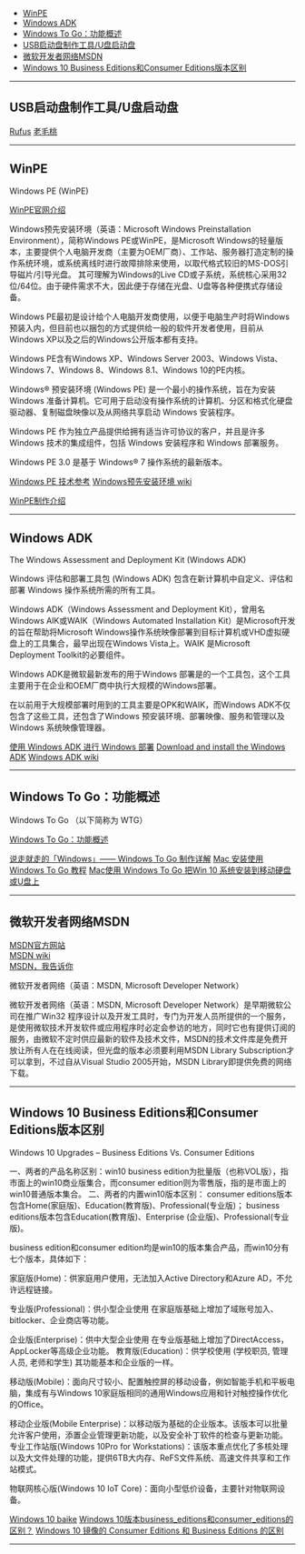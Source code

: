 - [WinPE](#WinPE)
- [Windows ADK](#Windows-ADK)
- [Windows To Go：功能概述](#Windows-To-Go：功能概述)
- [USB启动盘制作工具/U盘启动盘](#USB启动盘制作工具/U盘启动盘)
- [微软开发者网络MSDN](#微软开发者网络MSDN)
- [Windows 10 Business Editions和Consumer Editions版本区别](#Windows-10-Business-Editions和Consumer-Editions版本区别)



---------------------------------------------------------------------------------------------------------------------

## USB启动盘制作工具/U盘启动盘

[Rufus](http://rufus.ie/zh/)
[老毛桃](https://www.laomaotao.net/)



---------------------------------------------------------------------------------------------------------------------

## WinPE

Windows PE (WinPE)

[WinPE官网介绍](https://docs.microsoft.com/en-us/windows-hardware/manufacture/desktop/winpe-intro)


Windows预先安装环境（英语：Microsoft Windows Preinstallation Environment），简称Windows PE或WinPE，是Microsoft Windows的轻量版本，主要提供个人电脑开发商（主要为OEM厂商）、工作站、服务器打造定制的操作系统环境，或系统离线时进行故障排除来使用，以取代格式较旧的MS-DOS引导磁片/引导光盘。
其可理解为Windows的Live CD或子系统，系统核心采用32位/64位。由于硬件需求不大，因此便于存储在光盘、U盘等各种便携式存储设备。

Windows PE最初是设计给个人电脑开发商使用，以便于电脑生产时将Windows预装入内，但目前也以捆包的方式提供给一般的软件开发者使用，目前从Windows XP以及之后的Windows公开版本都有支持。

Windows PE含有Windows XP、Windows Server 2003、Windows Vista、Windows 7、Windows 8、Windows 8.1、Windows 10的PE内核。


Windows® 预安装环境 (Windows PE) 是一个最小的操作系统，旨在为安装 Windows 准备计算机。它可用于启动没有操作系统的计算机、分区和格式化硬盘驱动器、复制磁盘映像以及从网络共享启动 Windows 安装程序。

Windows PE 作为独立产品提供给拥有适当许可协议的客户，并且是许多 Windows 技术的集成组件，包括 Windows 安装程序和 Windows 部署服务。

Windows PE 3.0 是基于 Windows® 7 操作系统的最新版本。

[Windows PE 技术参考](https://docs.microsoft.com/en-us/previous-versions/windows/it-pro/windows-7/dd744322(v=ws.10))
[Windows预先安装环境 wiki](https://zh.wikipedia.org/wiki/Windows%E9%A0%90%E5%85%88%E5%AE%89%E8%A3%9D%E7%92%B0%E5%A2%83)

[WinPE制作介绍](https://cloud.tencent.com/developer/article/1609617)




---------------------------------------------------------------------------------------------------------------------

## Windows ADK

The Windows Assessment and Deployment Kit (Windows ADK)

Windows 评估和部署工具包 (Windows ADK) 包含在新计算机中自定义、评估和部署 Windows 操作系统所需的所有工具。

Windows ADK（Windows Assessment and Deployment Kit），曾用名Windows AIK或WAIK（Windows Automated Installation Kit）是Microsoft开发的旨在帮助将Microsoft Windows操作系统映像部署到目标计算机或VHD虚拟硬盘上的工具集合，最早出现在Windows Vista上。WAIK 是Microsoft Deployment Toolkit的必要组件。


Windows ADK是微软最新发布的用于Windows 部署是的一个工具包，这个工具主要用于在企业和OEM厂商中执行大规模的Windows部署。

在以前用于大规模部署时用到的工具主要是OPK和WAIK，而Windows ADK不仅包含了这些工具，还包含了Windows 预安装环境、部署映像、服务和管理以及Windows 系统映像管理器。


[使用 Windows ADK 进行 Windows 部署](https://docs.microsoft.com/zh-cn/previous-versions/windows/hh824947(v=win.10))
[Download and install the Windows ADK](https://docs.microsoft.com/en-us/windows-hardware/get-started/adk-install)
[Windows ADK wiki](https://zh.wikipedia.org/wiki/Windows_ADK)




---------------------------------------------------------------------------------------------------------------------

## Windows To Go：功能概述

Windows To Go （以下简称为 WTG）


[Windows To Go：功能概述](https://docs.microsoft.com/zh-cn/windows/deployment/planning/windows-to-go-overview)



[说走就走的「Windows」—— Windows To Go 制作详解](https://sspai.com/post/44699)
[Mac 安装使用 Windows To Go 教程](https://zhuanlan.zhihu.com/p/161799585)
[Mac使用 Windows To Go 把Win 10 系统安装到移动硬盘或U盘上](https://www.applex.net/threads/mac-windows-to-go-win-10-u.93300/)




---------------------------------------------------------------------------------------------------------------------

## 微软开发者网络MSDN

[MSDN官方网站](https://docs.microsoft.com/zh-cn/)  
[MSDN wiki](https://zh.wikipedia.org/wiki/%E5%BE%AE%E8%BD%AF%E5%BC%80%E5%8F%91%E8%80%85%E7%BD%91%E7%BB%9C)  
[MSDN，我告诉你 ](https://msdn.itellyou.cn/)


微软开发者网络（英语：MSDN, Microsoft Developer Network）

微软开发者网络（英语：MSDN, Microsoft Developer Network）是早期微软公司在推广Win32 程序设计以及开发工具时，专门为开发人员所提供的一个服务，是使用微软技术开发软件或应用程序时必定会参访的地方，同时它也有提供订阅的服务，由微软不定时供应最新的软件及技术文件，MSDN的技术文件库是免费开放让所有人在在线阅读，但光盘的版本必须要利用MSDN Library Subscription才可以拿到，不过自从Visual Studio 2005开始，MSDN Library即提供免费的网络下载。


---------------------------------------------------------------------------------------------------------------------

## Windows 10 Business Editions和Consumer Editions版本区别

Windows 10 Upgrades – Business Editions Vs. Consumer Editions

一、两者的产品名称区别：win10 business edition为批量版（也称VOL版），指市面上的win10商业版集合，而consumer edition则为零售版，指的是市面上的win10普通版本集合。
二、两者的内置win10版本区别：
consumer editions版本包含Home(家庭版)、Education(教育版)、Professional(专业版)；
business editions版本包含Education(教育版)、Enterprise (企业版)、Professional(专业版)。



business edition和consumer edition均是win10的版本集合产品，而win10分有七个版本，具体如下：

家庭版(Home)：供家庭用户使用，无法加入Active Directory和Azure AD，不允许远程链接。

专业版(Professional)：供小型企业使用 在家庭版基础上增加了域账号加入、bitlocker、企业商店等功能。

企业版(Enterprise)：供中大型企业使用 在专业版基础上增加了DirectAccess，AppLocker等高级企业功能。
教育版(Education)：供学校使用 (学校职员, 管理人员, 老师和学生) 其功能基本和企业版的一样。

移动版(Mobile)：面向尺寸较小、配置触控屏的移动设备，例如智能手机和平板电脑，集成有与Windows 10家庭版相同的通用Windows应用和针对触控操作优化的Office。

移动企业版(Mobile Enterprise)：以移动版为基础的企业版本。该版本可以批量允许客户使用，添置企业管理更新功能，以及安全补丁软件的检查与更新功能。
专业工作站版(Windows 10Pro for Workstations)：该版本重点优化了多核处理以及大文件处理的功能，提供6TB大内存、ReFS文件系统、高速文件共享和工作站模式。

物联网核心版(Windows 10 IoT Core)：面向小型低价设备，主要针对物联网设备。


[Windows 10 baike](https://baike.baidu.com/item/Windows%2010/6877791)
[Windows 10版本business_editions和consumer_editions的区别？](https://blog.csdn.net/liubing8609/article/details/80822539)
[Windows 10 镜像的 Consumer Editions 和 Business Editions 的区别](https://www.vvave.net/archives/the-windows-ten-image-difference-with-the-consumer-editions-and-the-business-editions.html/comment-page-1)


---------------------------------------------------------------------------------------------------------------------


